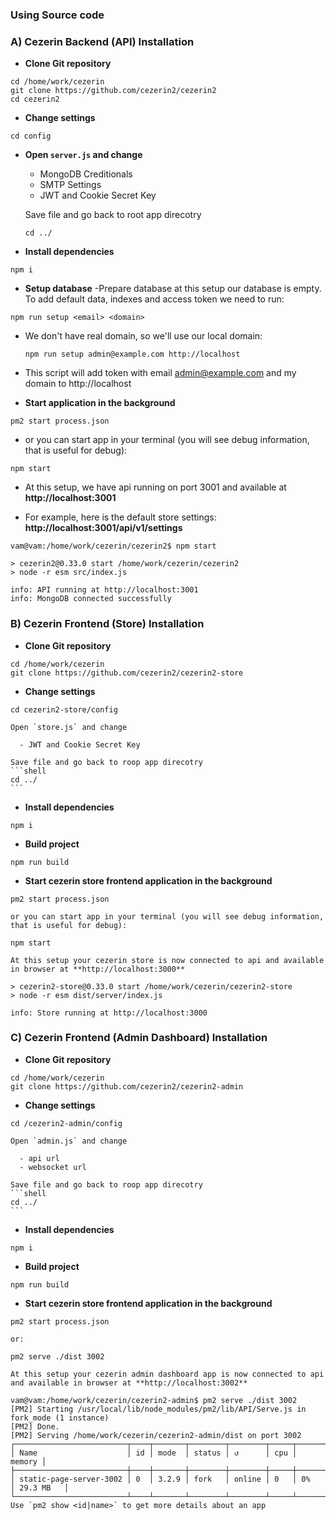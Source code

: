 ### Using Source code

### A) Cezerin Backend (API) Installation
  
  - **Clone Git repository**
  ```shell
  cd /home/work/cezerin
  git clone https://github.com/cezerin2/cezerin2
  cd cezerin2
  ```
  
  - **Change settings**
  ```shell
  cd config
  ```

  - **Open `server.js` and change**
  
      - MongoDB Creditionals
      - SMTP Settings
      - JWT and Cookie Secret Key
    
    Save file and go back to root app direcotry
    ```shell
    cd ../
    ```
  
  - **Install dependencies**
  ```shell
  npm i
  ```
  
  - **Setup database** 
  -Prepare database at this setup our database is empty. To add default data, indexes and access token we need to run:
  ```shell
  npm run setup <email> <domain>
  ```
  
  - We don't have real domain, so we'll use our local domain:
    ```shell
    npm run setup admin@example.com http://localhost
    ```

  - This script will add token with email admin@example.com and my domain to http://localhost
    
  - **Start application in the background**
  ```shell
  pm2 start process.json
  ```

  - or you can start app in your terminal (you will see debug information, that is useful for debug):  
  
  ```shell
  npm start
  ```
  
  - At this setup, we have api running on port 3001 and available at **http://localhost:3001**
  
  - For example, here is the default store settings: **http://localhost:3001/api/v1/settings**  
  
  ```shell
vam@vam:/home/work/cezerin/cezerin2$ npm start

> cezerin2@0.33.0 start /home/work/cezerin/cezerin2
> node -r esm src/index.js

info: API running at http://localhost:3001
info: MongoDB connected successfully
  ```

### B) Cezerin Frontend (Store) Installation

  - **Clone Git repository**
  ```shell
  cd /home/work/cezerin
  git clone https://github.com/cezerin2/cezerin2-store
  ```
  
  - **Change settings**
  ```shell
  cd cezerin2-store/config
  ```
  
    Open `store.js` and change
    
      - JWT and Cookie Secret Key
      
    Save file and go back to roop app direcotry
    ```shell
    cd ../
    ```
    
  - **Install dependencies**
  ```shell
  npm i
  ```
  
  - **Build project**
  ```shell
  npm run build
  ```
  
  - **Start cezerin store frontend application in the background**
  ```shell
  pm2 start process.json
  ```

    or you can start app in your terminal (you will see debug information, that is useful for debug):  
  
  ```shell
  npm start
  ```
  
    At this setup your cezerin store is now connected to api and available in browser at **http://localhost:3000** 
  
  ```shell
> cezerin2-store@0.33.0 start /home/work/cezerin/cezerin2-store
> node -r esm dist/server/index.js

info: Store running at http://localhost:3000
  ```
    
    
### C) Cezerin Frontend (Admin Dashboard) Installation

  - **Clone Git repository**
  ```shell
  cd /home/work/cezerin
  git clone https://github.com/cezerin2/cezerin2-admin
  ```
  
  - **Change settings**
  ```shell
  cd /cezerin2-admin/config
  ```
  
    Open `admin.js` and change
    
      - api url
      - websocket url
      
    Save file and go back to roop app direcotry
    ```shell
    cd ../
    ```
    
  - **Install dependencies**
  ```shell
  npm i
  ```
  
  - **Build project**
  ```shell
  npm run build
  ```
  
  - **Start cezerin store frontend application in the background**
  ```shell
  pm2 start process.json
  ```
    or:  
  
  ```shell
  pm2 serve ./dist 3002
  ```
  
    At this setup your cezerin admin dashboard app is now connected to api and available in browser at **http://localhost:3002** 
  
  ```    
vam@vam:/home/work/cezerin/cezerin2-admin$ pm2 serve ./dist 3002
[PM2] Starting /usr/local/lib/node_modules/pm2/lib/API/Serve.js in fork_mode (1 instance)
[PM2] Done.
[PM2] Serving /home/work/cezerin/cezerin2-admin/dist on port 3002
┌─────────────────────────┬────┬───────┬────────┬────────┬─────┬────────┬───────────┐
│ Name                    │ id │ mode  │ status │ ↺      │ cpu │ memory │
├─────────────────────────┼────┼───────┼────────┼────────┼─────┼────────┼───────────┤
│ static-page-server-3002 │ 0  │ 3.2.9 │ fork   │ online │ 0   │ 0%     │ 29.3 MB   │
└─────────────────────────┴────┴───────┴────────┴────────┴─────┴────────┴───────────┘
 Use `pm2 show <id|name>` to get more details about an app

  ```
